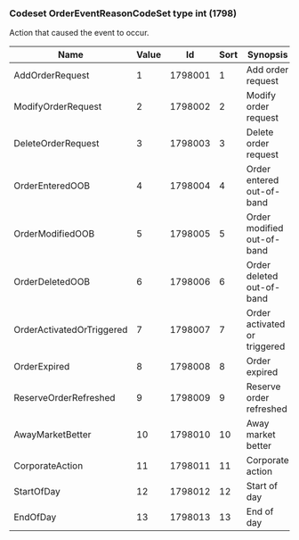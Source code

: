 ### Codeset OrderEventReasonCodeSet type int (1798)

Action that caused the event to occur.

| Name                      | Value | Id      | Sort | Synopsis                     |
|---------------------------|-------|---------|------|------------------------------|
| AddOrderRequest           | 1     | 1798001 | 1    | Add order request            |
| ModifyOrderRequest        | 2     | 1798002 | 2    | Modify order request         |
| DeleteOrderRequest        | 3     | 1798003 | 3    | Delete order request         |
| OrderEnteredOOB           | 4     | 1798004 | 4    | Order entered out-of-band    |
| OrderModifiedOOB          | 5     | 1798005 | 5    | Order modified out-of-band   |
| OrderDeletedOOB           | 6     | 1798006 | 6    | Order deleted out-of-band    |
| OrderActivatedOrTriggered | 7     | 1798007 | 7    | Order activated or triggered |
| OrderExpired              | 8     | 1798008 | 8    | Order expired                |
| ReserveOrderRefreshed     | 9     | 1798009 | 9    | Reserve order refreshed      |
| AwayMarketBetter          | 10    | 1798010 | 10   | Away market better           |
| CorporateAction           | 11    | 1798011 | 11   | Corporate action             |
| StartOfDay                | 12    | 1798012 | 12   | Start of day                 |
| EndOfDay                  | 13    | 1798013 | 13   | End of day                   |

